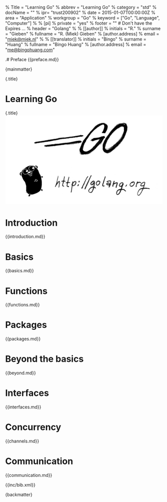 % Title = "Learning Go"
% abbrev = "Learning Go"
% category = "std"
% docName = ""
% ipr= "trust200902"
% date = 2015-01-07T00:00:00Z
% area = "Application"
% workgroup = "Go"
% keyword = ["Go", "Language", "Computer"]
%
% [pi]
% private = "yes"
% footer = "" # Don't have the Expires ...
% header = "Golang"
%
% [[author]]
% initials = "R."
% surname  = "Gieben"
% fullname = "R. (Miek) Gieben"
%   [author.address]
%   email = "miek@miek.nl"
%
% [[translator]]
% initials = "Bingo"
% surname  = "Huang"
% fullname = "Bingo Huang"
%   [author.address]
%   email = "me@bingohuang.com"

.# Preface
{{preface.md}}

{mainmatter}

{.title}
# Learning Go
{.title}
![](fig/bumper-inverse.png)


# Introduction
{{introduction.md}}


# Basics
{{basics.md}}


# Functions
{{functions.md}}


# Packages
{{packages.md}}


# Beyond the basics
{{beyond.md}}


# Interfaces
{{interfaces.md}}


# Concurrency
{{channels.md}}


# Communication
{{communication.md}}


{{inc/bib.xml}}


{backmatter}
